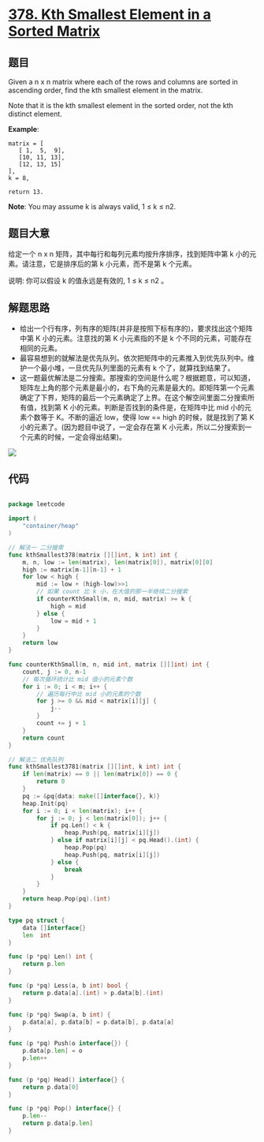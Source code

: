 # [378. Kth Smallest Element in a Sorted Matrix](https://leetcode.com/problems/kth-smallest-element-in-a-sorted-matrix/)


## 题目

Given a n x n matrix where each of the rows and columns are sorted in ascending order, find the kth smallest element in the matrix.

Note that it is the kth smallest element in the sorted order, not the kth distinct element.

**Example**:

    matrix = [
       [ 1,  5,  9],
       [10, 11, 13],
       [12, 13, 15]
    ],
    k = 8,
    
    return 13.

**Note**: You may assume k is always valid, 1 ≤ k ≤ n2.


## 题目大意

给定一个 n x n 矩阵，其中每行和每列元素均按升序排序，找到矩阵中第 k 小的元素。请注意，它是排序后的第 k 小元素，而不是第 k 个元素。


说明:
你可以假设 k 的值永远是有效的, 1 ≤ k ≤ n2 。


## 解题思路


- 给出一个行有序，列有序的矩阵(并非是按照下标有序的)，要求找出这个矩阵中第 K 小的元素。注意找的第 K 小元素指的不是 k 个不同的元素，可能存在相同的元素。
- 最容易想到的就解法是优先队列。依次把矩阵中的元素推入到优先队列中。维护一个最小堆，一旦优先队列里面的元素有 k 个了，就算找到结果了。
- 这一题最优解法是二分搜索。那搜索的空间是什么呢？根据题意，可以知道，矩阵左上角的那个元素是最小的，右下角的元素是最大的。即矩阵第一个元素确定了下界，矩阵的最后一个元素确定了上界。在这个解空间里面二分搜索所有值，找到第 K  小的元素。判断是否找到的条件是，在矩阵中比 mid 小的元素个数等于 K。不断的逼近 low，使得 low == high 的时候，就是找到了第 K 小的元素了。(因为题目中说了，一定会存在第 K 小元素，所以二分搜索到一个元素的时候，一定会得出结果)。

![](https://img.halfrost.com/Leetcode/leetcode_378.png)


## 代码

```go

package leetcode

import (
	"container/heap"
)

// 解法一 二分搜索
func kthSmallest378(matrix [][]int, k int) int {
	m, n, low := len(matrix), len(matrix[0]), matrix[0][0]
	high := matrix[m-1][n-1] + 1
	for low < high {
		mid := low + (high-low)>>1
		// 如果 count 比 k 小，在大值的那一半继续二分搜索
		if counterKthSmall(m, n, mid, matrix) >= k {
			high = mid
		} else {
			low = mid + 1
		}
	}
	return low
}

func counterKthSmall(m, n, mid int, matrix [][]int) int {
	count, j := 0, n-1
	// 每次循环统计比 mid 值小的元素个数
	for i := 0; i < m; i++ {
		// 遍历每行中比 mid 小的元素的个数
		for j >= 0 && mid < matrix[i][j] {
			j--
		}
		count += j + 1
	}
	return count
}

// 解法二 优先队列
func kthSmallest3781(matrix [][]int, k int) int {
	if len(matrix) == 0 || len(matrix[0]) == 0 {
		return 0
	}
	pq := &pq{data: make([]interface{}, k)}
	heap.Init(pq)
	for i := 0; i < len(matrix); i++ {
		for j := 0; j < len(matrix[0]); j++ {
			if pq.Len() < k {
				heap.Push(pq, matrix[i][j])
			} else if matrix[i][j] < pq.Head().(int) {
				heap.Pop(pq)
				heap.Push(pq, matrix[i][j])
			} else {
				break
			}
		}
	}
	return heap.Pop(pq).(int)
}

type pq struct {
	data []interface{}
	len  int
}

func (p *pq) Len() int {
	return p.len
}

func (p *pq) Less(a, b int) bool {
	return p.data[a].(int) > p.data[b].(int)
}

func (p *pq) Swap(a, b int) {
	p.data[a], p.data[b] = p.data[b], p.data[a]
}

func (p *pq) Push(o interface{}) {
	p.data[p.len] = o
	p.len++
}

func (p *pq) Head() interface{} {
	return p.data[0]
}

func (p *pq) Pop() interface{} {
	p.len--
	return p.data[p.len]
}

```
